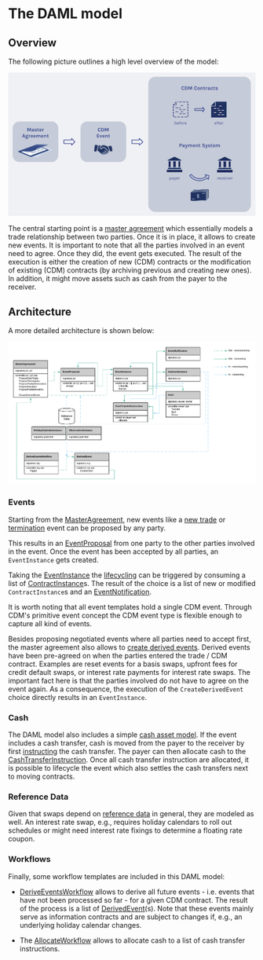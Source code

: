 # The DAML model

## Overview

The following picture outlines a high level overview of the model:

![](img/overview.png)

The central starting point is a [master agreement](../daml/Main/MasterAgreement.daml#L19-L26) which essentially models a trade relationship between two parties. Once it is in place, it allows to create new events. It is important to note that all the parties involved in an event need to agree. Once they did, the event gets executed. The result of the execution is either the creation of new (CDM) contracts or the modification of existing (CDM) contracts (by archiving previous and creating new ones). In addition, it might move assets such as cash from the payer to the receiver.

## Architecture

A more detailed architecture is shown below:

![](img/architecture.png)

### Events
Starting from the [MasterAgreement](../daml/Main/MasterAgreement.daml#L19-L26), new events like a [new trade](../daml/Main/MasterAgreement.daml#L28-L36) or [termination](../daml/Main/MasterAgreement.daml#L38-L46) event can be proposed by any party.

This results in an [EventProposal](../daml/Main/Event/Proposal.daml#L12-L42) from one party to the other parties involved in the event. Once the event has been accepted by all parties, an `EventInstance` gets created.

Taking the [EventInstance](../daml/Main/Event/Instance.daml#L18-L27) the [lifecycling](../daml/Main/Event/Instance.daml#L39-L53) can be triggered by consuming a list of [ContractInstance](../daml/Main/Market/Contract.daml#L12-L24)s. The result of the choice is a list of new or modified `ContractInstance`s and an [EventNotification](../daml/Main/Event/Notification.daml#L11-L20).

It is worth noting that all event templates hold a single CDM event. Through CDM's primitive event concept the CDM event type is flexible enough to capture all kind of events.


Besides proposing negotiated events where all parties need to accept first, the master agreement also allows to [create derived events](../daml/Main/MasterAgreement.daml#L78-L86). Derived events have been pre-agreed on when the parties entered the trade / CDM contract. Examples are reset events for a basis swaps, upfront fees for credit default swaps, or interest rate payments for interest rate swaps. The important fact here is that the parties involved do not have to agree on the event again. As a consequence, the execution of the `CreateDerivedEvent` choice directly results in an `EventInstance`.

### Cash

The DAML model also includes a simple [cash asset model](../daml/Main/Market/Cash.daml#L21-L62). If the event includes a cash transfer, cash is moved from the payer to the receiver by first [instructing](../daml/Main/Event/Instance.daml#L29-L37) the cash transfer. The payer can then allocate cash to the [CashTransferInstruction](../daml/Main/Market/Cash.daml#L101-L137). Once all cash transfer instruction are allocated, it is possible to lifecycle the event which also settles the cash transfers next to moving contracts.

### Reference Data

Given that swaps depend on [reference data](../daml/Main/ReferenceData.daml) in general, they are modeled as well. An interest rate swap, e.g., requires holiday calendars to roll out schedules or might need interest rate fixings to determine a floating rate coupon.

### Workflows

Finally, some workflow templates are included in this DAML model:

* [DeriveEventsWorkflow](../daml/Main/Workflow/DeriveEvents.daml#L16-L40) allows to derive all future events - i.e. events that have not been processed so far - for a given CDM contract. The result of the process is a list of [DerivedEvent](../daml/Main/Workflow/DeriveEvents.daml#L42-L72)(s). Note that these events mainly serve as information contracts and are subject to changes if, e.g., an underlying holiday calendar changes.

* The [AllocateWorkflow](../daml/Main/Workflow/Allocate.daml) allows to allocate cash to a list of cash transfer instructions.
